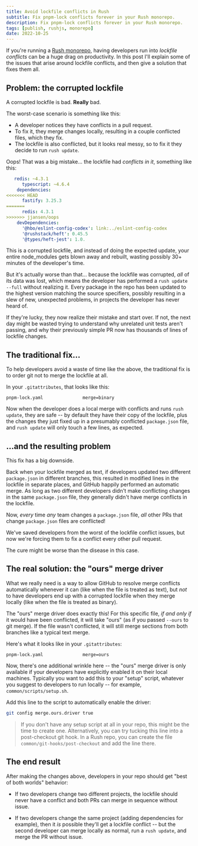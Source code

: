 ```yaml
---
title: Avoid lockfile conflicts in Rush
subtitle: Fix pnpm-lock conflicts forever in your Rush monorepo.
description: Fix pnpm-lock conflicts forever in your Rush monorepo.
tags: [publish, rushjs, monorepo]
date: 2022-10-25
---
```


If you're running a [Rush monorepo](https://rushjs.io/), having developers run into _lockfile conflicts_ can be a huge drag on productivity. In this post I'll explain some of the issues that arise around lockfile conflicts, and then give a solution that fixes them all.

## Problem: the corrupted lockfile

A corrupted lockfile is bad. **Really** bad.

The worst-case scenario is something like this:

 - A developer notices they have conflicts in a pull request.
 - To fix it, they merge changes locally, resulting in a couple conflicted files, which they fix.
 - The lockfile is also conflicted, but it looks real messy, so to fix it they decide to run `rush update`.

Oops! That was a big mistake... the lockfile had _conflicts in it_, something like this:

```yaml
   redis: ~4.3.1
      typescript: ~4.6.4
    dependencies:
<<<<<<< HEAD
      fastify: 3.25.3
=======
      redis: 4.3.1
>>>>>>> jjansen/oops
    devDependencies:
      '@hbo/eslint-config-codex': link:../eslint-config-codex
      '@rushstack/heft': 0.45.5
      '@types/heft-jest': 1.0.
```

This is a corrupted lockfile, and instead of doing the expected update, your entire node_modules gets blown away and rebuilt, wasting possibly 30+ minutes of the developer's time.

But it's actually worse than that... because the lockfile was corrupted, _all_ of its data was lost, which means the developer has performed a `rush update --full` without realizing it. Every package in the repo has been updated to the highest version matching the source specifiers, possibly resulting in a slew of new, unexpected problems, in projects the developer has never heard of.

If they're lucky, they now realize their mistake and start over. If not, the next day might be wasted trying to understand why unrelated unit tests aren't passing, and why their previously simple PR now has thousands of lines of lockfile changes.

## The traditional fix...

To help developers avoid a waste of time like the above, the traditional fix is to order git not to merge the lockfile at all.

In your `.gitattributes`, that looks like this:

```text
pnpm-lock.yaml               merge=binary
```

Now when the developer does a local merge with conflicts and runs `rush update`, they are safe -- by default they have their copy of the lockfile, plus the changes they just fixed up in a presumably conflicted `package.json` file, and `rush update` will only touch a few lines, as expected.

## ...and the resulting problem

This fix has a big downside.

Back when your lockfile merged as text, if developers updated two different `package.json` in different branches, this resulted in modified lines in the lockfile in separate places, and GitHub happily performed an automatic merge. As long as two different developers didn't make conflicting changes in the same `package.json` file, they generally didn't have merge conflicts in the lockfile.

Now, _every_ time _any_ team changes a `package.json` file, _all_ other PRs that change `package.json` files are conflicted!

We've saved developers from the worst of the lockfile conflict issues, but now we're forcing them to fix a conflict every other pull request.

The cure might be worse than the disease in this case.

## The real solution: the "ours" merge driver

What we really need is a way to allow GitHub to resolve merge conflicts automatically whenever it can (like when the file is treated as text), but _not_ to have developers end up with a corrupted lockfile when they merge locally (like when the file is treated as binary).

The "ours" merge driver does exactly this! For this specific file, _if and only if_ it would have been conflicted, it will take "ours" (as if you passed `--ours` to git merge). If the file wasn't conflicted, it will still merge sections from both branches like a typical text merge.

Here's what it looks like in your `.gitattributes`:

```text
pnpm-lock.yaml               merge=ours
```

Now, there's one additional wrinkle here -- the "ours" merge driver is only available if your developers have explicitly enabled it on their local machines. Typically you want to add this to your "setup" script, whatever you suggest to developers to run locally -- for example, `common/scripts/setup.sh`.

Add this line to the script to automatically enable the driver:

```bash
git config merge.ours.driver true
```

> If you don't have any setup script at all in your repo, this might be the time to create one. Alternatively, you can try tucking this line into a post-checkout git hook. In a Rush repo, you can create the file `common/git-hooks/post-checkout` and add the line there.

## The end result

After making the changes above, developers in your repo should get "best of both worlds" behavior:

 * If two developers change two different projects, the lockfile should never have a conflict and both PRs can merge in sequence without issue.

 * If two developers change the same project (adding dependencies for example), then it _is_ possible they'll get a lockfile conflict -- but the second developer can merge locally as normal, run a `rush update`, and merge the PR without issue.
